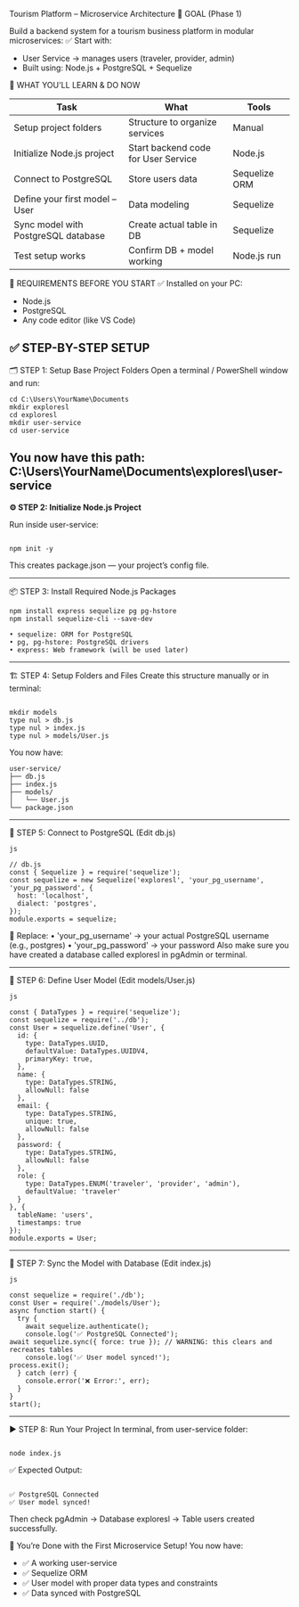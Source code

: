 Tourism Platform – Microservice Architecture
🎯 GOAL (Phase 1)

Build a backend system for a tourism business platform in modular microservices:
✅ Start with:
- User Service → manages users (traveler, provider, admin)
- Built using: Node.js + PostgreSQL + Sequelize

🧱 WHAT YOU'LL LEARN & DO NOW

| Task |	What	| Tools | 
|------|--------|-------|
|Setup project folders	|Structure to organize services	|Manual|
|Initialize Node.js project	|Start backend code for User Service	|Node.js|
|Connect to PostgreSQL	|Store users data	|Sequelize ORM|
|Define your first model – User	|Data modeling	|Sequelize|
|Sync model with PostgreSQL database	|Create actual table in DB	|Sequelize|
|Test setup works	|Confirm DB + model working	|Node.js run|


🧩 REQUIREMENTS BEFORE YOU START
✅ Installed on your PC:
 - Node.js
 - PostgreSQL
 - Any code editor (like VS Code)

✅ STEP-BY-STEP SETUP
---
🗂 STEP 1: Setup Base Project Folders
Open a terminal / PowerShell window and run:

```
cd C:\Users\YourName\Documents
mkdir exploresl
cd exploresl
mkdir user-service
cd user-service
```
You now have this path:
C:\Users\YourName\Documents\exploresl\user-service
---

**⚙️ STEP 2: Initialize Node.js Project**

Run inside user-service:
```

npm init -y
```
This creates package.json — your project’s config file.

---
📦 STEP 3: Install Required Node.js Packages


```
npm install express sequelize pg pg-hstore
npm install sequelize-cli --save-dev
```
	• sequelize: ORM for PostgreSQL
	• pg, pg-hstore: PostgreSQL drivers
	• express: Web framework (will be used later)
 
---
🏗 STEP 4: Setup Folders and Files
Create this structure manually or in terminal:

```

mkdir models
type nul > db.js
type nul > index.js
type nul > models/User.js
```
You now have:

```
user-service/
├── db.js
├── index.js
├── models/
│   └── User.js
└── package.json
```

---
🧠 STEP 5: Connect to PostgreSQL (Edit db.js)

```
js

// db.js
const { Sequelize } = require('sequelize');
const sequelize = new Sequelize('exploresl', 'your_pg_username', 'your_pg_password', {
  host: 'localhost',
  dialect: 'postgres',
});
module.exports = sequelize;

```

🔁 Replace:
	• 'your_pg_username' → your actual PostgreSQL username (e.g., postgres)
	• 'your_pg_password' → your password
Also make sure you have created a database called exploresl in pgAdmin or terminal.

---
👤 STEP 6: Define User Model (Edit models/User.js)

```
js

const { DataTypes } = require('sequelize');
const sequelize = require('../db');
const User = sequelize.define('User', {
  id: {
    type: DataTypes.UUID,
    defaultValue: DataTypes.UUIDV4,
    primaryKey: true,
  },
  name: {
    type: DataTypes.STRING,
    allowNull: false
  },
  email: {
    type: DataTypes.STRING,
    unique: true,
    allowNull: false
  },
  password: {
    type: DataTypes.STRING,
    allowNull: false
  },
  role: {
    type: DataTypes.ENUM('traveler', 'provider', 'admin'),
    defaultValue: 'traveler'
  }
}, {
  tableName: 'users',
  timestamps: true
});
module.exports = User;
```

---
🔄 STEP 7: Sync the Model with Database (Edit index.js)

```
js

const sequelize = require('./db');
const User = require('./models/User');
async function start() {
  try {
    await sequelize.authenticate();
    console.log('✅ PostgreSQL Connected');
await sequelize.sync({ force: true }); // WARNING: this clears and recreates tables
    console.log('✅ User model synced!');
process.exit();
  } catch (err) {
    console.error('❌ Error:', err);
  }
}
start();
```

---

▶️ STEP 8: Run Your Project
In terminal, from user-service folder:

```

node index.js

```
✅ Expected Output:

```

✅ PostgreSQL Connected
✅ User model synced!

```

Then check pgAdmin → Database exploresl → Table users created successfully.

🚀 You’re Done with the First Microservice Setup!
You now have:
- ✅ A working user-service
- ✅ Sequelize ORM
- ✅ User model with proper data types and constraints
- ✅ Data synced with PostgreSQL


